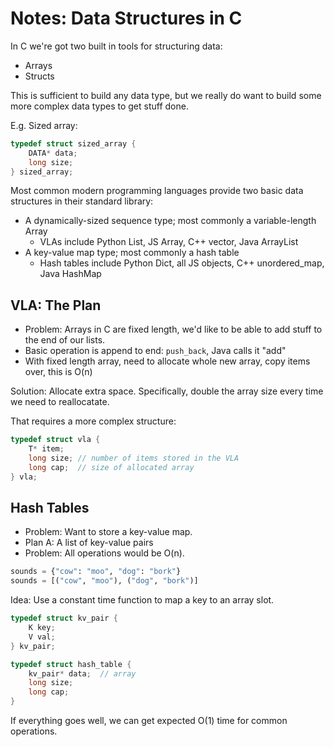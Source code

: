 
# Notes: Data Structures in C

In C we're got two built in tools for structuring data:

 - Arrays
 - Structs

This is sufficient to build any data type, but we really do want
to build some more complex data types to get stuff done.

E.g. Sized array:

```C
typedef struct sized_array {
    DATA* data;
    long size;
} sized_array;
```


Most common modern programming languages provide two basic data structures
in their standard library:

 - A dynamically-sized sequence type; most commonly a variable-length Array
   - VLAs include Python List, JS Array, C++ vector, Java ArrayList
 - A key-value map type; most commonly a hash table
   - Hash tables include Python Dict, all JS objects, C++ unordered_map, Java HashMap


## VLA: The Plan

 - Problem: Arrays in C are fixed length, we'd like to be able to add stuff to the
   end of our lists.
 - Basic operation is append to end: ```push_back```, Java calls it "add"
 - With fixed length array, need to allocate whole new array, copy items over, this is O(n)

Solution: Allocate extra space. Specifically, double the array size
every time we need to reallocatate.

That requires a more complex structure:

```C
typedef struct vla {
    T* item;
    long size; // number of items stored in the VLA
    long cap;  // size of allocated array
} vla;
```



## Hash Tables

 - Problem: Want to store a key-value map.
 - Plan A: A list of key-value pairs
 - Problem: All operations would be O(n).


```python
sounds = {"cow": "moo", "dog": "bork"}
sounds = [("cow", "moo"), ("dog", "bork")]
```

Idea: Use a constant time function to map a key to
an array slot.

```C
typedef struct kv_pair {
    K key;
    V val; 
} kv_pair;

typedef struct hash_table {
    kv_pair* data;  // array
    long size;
    long cap;
}
```

If everything goes well, we can get expected O(1) time for common
operations.


